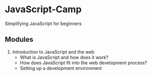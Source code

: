 # JavaScript-Camp
Simplifying JavaScript for beginners 

## Modules
  1. Introduction to JavaScript and the web
     - What is JavaScript and how does it work?
     - How does JavaScript fit into the web development process?
     - Setting up a development environment
